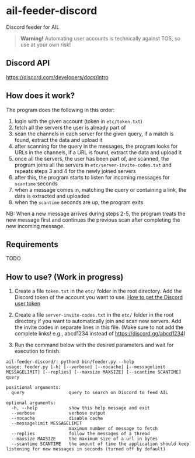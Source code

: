 # ail-feeder-discord

Discord feeder for AIL

> **Warning!** Automating user accounts is technically against TOS, so use at your own risk!

## Discord API

https://discord.com/developers/docs/intro

## How does it work?

The program does the following in this order:

1. login with the given account (token in `etc/token.txt`)
2. fetch all the servers the user is already part of
3. scan the channels in each server for the given query, if a match is found, extract the data and upload it
4. after scanning for the query in the messages, the program looks for URLs in the channels, if a URL is found, extract the data and upload it
5. once all the servers, the user has been part of, are scanned, the program joins all the servers in `etc/server-invite-codes.txt` and repeats steps 3 and 4 for the newly joined servers
6. after this, the program starts to listen for incoming messages for `scantime` seconds
7. when a message comes in, matching the query or containing a link, the data is extracted and uploaded
8. when the `scantime` seconds are up, the program exits

NB: When a new message arrives during steps 2-5, the program treats the new message first and continues the previous scan after completing the new incoming message.

## Requirements

TODO

## How to use? (Work in progress)

1. Create a file `token.txt` in the `etc/` folder in the root directory. Add the Discord token of the account you want to use. 
[How to get the Discord user token](https://github.com/Tyrrrz/DiscordChatExporter/wiki/Obtaining-Token-and-Channel-IDs)

2. Create a file `server-invite-codes.txt` in the `etc/` folder in the root directory if you want to automatically join and scan new servers. Add the invite codes in separate lines in this file. (Make sure to not add the complete links! e.g., abcd1234 instead of https://discord.gg/abcd1234)

3. Run the command below with the desired parameters and wait for execution to finish.

```
ail-feeder-discord/: python3 bin/feeder.py --help
usage: feeder.py [-h] [--verbose] [--nocache] [--messagelimit MESSAGELIMIT] [--replies] [--maxsize MAXSIZE] [--scantime SCANTIME] query

positional arguments:
  query                 query to search on Discord to feed AIL

optional arguments:
  -h, --help            show this help message and exit
  --verbose             verbose output
  --nocache             disable cache
  --messagelimit MESSAGELIMIT
                        maximum number of message to fetch
  --replies             follow the messages of a thread
  --maxsize MAXSIZE     the maximum size of a url in bytes
  --scantime SCANTIME   the amount of time the application should keep listening for new messages in seconds (turned off by default)
```